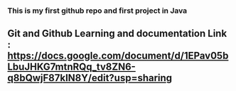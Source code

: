 ### This is my first github repo and first project in Java 
## Git and Github Learning and documentation Link : https://docs.google.com/document/d/1EPav05bLbuJHKG7mtnRQq_tv8ZN6-q8bQwjF87kIN8Y/edit?usp=sharing
